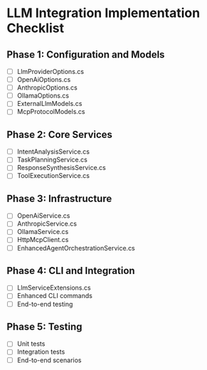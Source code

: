 # LLM Integration Implementation Checklist

## Phase 1: Configuration and Models
- [ ] LlmProviderOptions.cs
- [ ] OpenAiOptions.cs  
- [ ] AnthropicOptions.cs
- [ ] OllamaOptions.cs
- [ ] ExternalLlmModels.cs
- [ ] McpProtocolModels.cs

## Phase 2: Core Services
- [ ] IntentAnalysisService.cs
- [ ] TaskPlanningService.cs
- [ ] ResponseSynthesisService.cs
- [ ] ToolExecutionService.cs

## Phase 3: Infrastructure
- [ ] OpenAiService.cs
- [ ] AnthropicService.cs
- [ ] OllamaService.cs
- [ ] HttpMcpClient.cs
- [ ] EnhancedAgentOrchestrationService.cs

## Phase 4: CLI and Integration
- [ ] LlmServiceExtensions.cs
- [ ] Enhanced CLI commands
- [ ] End-to-end testing

## Phase 5: Testing
- [ ] Unit tests
- [ ] Integration tests
- [ ] End-to-end scenarios
